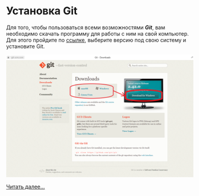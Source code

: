 # Установка Git

Для того, чтобы пользоваться всеми возможностями ***Git***, вам необходимо скачать программу для работы с ним на свой компьютер. Для этого пройдите по [ссылке](https://git-scm.com/downloads), выберите версию под свою систему и установите Git.

![](./photos/GitDownload.png)

[Читать далее...](./gittypes.md)